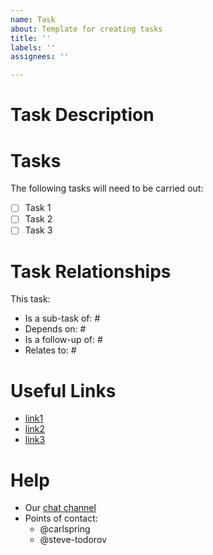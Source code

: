 ```yaml
---
name: Task
about: Template for creating tasks
title: ''
labels: ''
assignees: ''

---
```


# Task Description


# Tasks

The following tasks will need to be carried out:
* [ ] Task 1
* [ ] Task 2
* [ ] Task 3

# Task Relationships

This task:
* Is a sub-task of: #
* Depends on: #
* Is a follow-up of: #
* Relates to: #

# Useful Links

* [link1]()
* [link2]()
* [link3]()

# Help

* Our [chat channel](https://chat.carlspring.org/channel/s3fs-nio-community)
* Points of contact:
  * @carlspring
  * @steve-todorov
